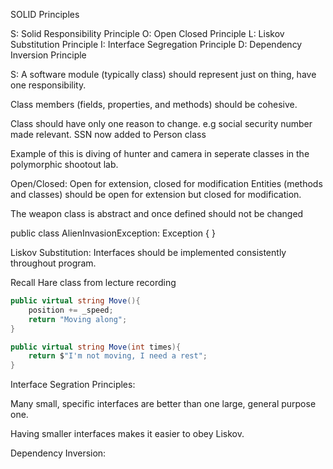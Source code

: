 
SOLID Principles

S: Solid Responsibility Principle
O: Open Closed Principle
L: Liskov Substitution Principle
I: Interface Segregation Principle
D: Dependency Inversion Principle

S:
A software module (typically class) should represent just on thing, have one responsibility.

Class members (fields, properties, and methods) should be cohesive.

Class should have only one reason to change. e.g social security number made relevant. SSN now added to Person class

Example of this is diving of hunter and camera in seperate classes in the polymorphic shootout lab.

Open/Closed:
Open for extension, closed for modification
Entities (methods and classes) should be open for extension but closed for modification. 

The weapon class is abstract and once defined should not be changed

public class AlienInvasionException: Exception { }

Liskov Substitution:
Interfaces should be implemented consistently throughout program.

Recall Hare class from lecture recording

```c#
public virtual string Move(){
    position += _speed;
    return "Moving along";
}

public virtual string Move(int times){
    return $"I'm not moving, I need a rest";
}

```

Interface Segration Principles:

Many small, specific interfaces are better than one large, general purpose one.

Having smaller interfaces makes it easier to obey Liskov.

Dependency Inversion: 


